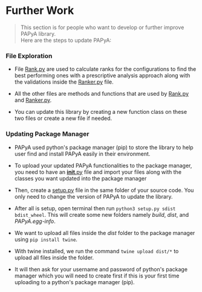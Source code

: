 # Further Work

> This section is for people who want to develop or further improve PAPyA library. <br>
Here are the steps to update PAPyA: <br>

### File Exploration</b> <br>

- File [Rank.py](Rank.py) are used to calculate ranks for the configurations to find the best performing ones with a prescriptive analysis approach along with the validations inside the [Ranker.py](Ranker.py) file.<br>

- All the other files are methods and functions that are used by [Rank.py](Rank.py) and [Ranker.py](Ranker.py). <br>

- You can update this library by creating a new function class on these two files or create a new file if needed. <br>

### Updating Package Manager<br>

- PAPyA used python's package manager (pip) to store the library to help user find and install PAPyA easily in their environment.<br>

- To upload your updated PAPyA functionalities to the package manager, you need to have an [__init__.py](__init__.py) file and import your files along with the classes you want updated into the package manager<br>

- Then, create a [setup.py](../PAPyA%20Lib/setup.py) file in the same folder of your source code. You only need to change the version of PAPyA to update the library.<br>

- After all is setup, open terminal then run ` python3 setup.py sdist bdist_wheel `. This will create some new folders namely _build_, _dist_, and _PAPyA.egg-info_.<br>

- We want to upload all files inside the _dist_ folder to the package manager using ` pip install twine `.<br>

- With twine installed, we run the command ` twine upload dist/* ` to upload all files inside the folder.<br>

- It will then ask for your username and password of python's package manager which you will need to create first if this is your first time uploading to a python's package manager (pip).